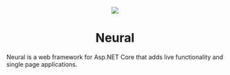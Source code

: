 <p align="center">
  <img src="https://i.imgur.com/Cwumsjo.png">
</p>
<h1 align="center">Neural</h1>
Neural is a web framework for Asp.NET Core that adds live functionality and single page applications.
